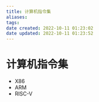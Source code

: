 ```yaml
---
title: 计算机指令集
aliases: 
tags: 
date created: 2022-10-11 01:23:02
date updated: 2022-10-11 01:23:52
---
```


# 计算机指令集

- X86
- ARM
- RISC-V
